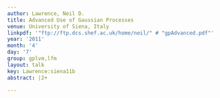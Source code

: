 ```yaml
---
author: Lawrence, Neil D.
title: Advanced Use of Gaussian Processes
venue: University of Siena, Italy
linkpdf: '"ftp://ftp.dcs.shef.ac.uk/home/neil/" # "gpAdvanced.pdf"'
year: '2011'
month: '4'
day: '7'
group: gplvm,lfm
layout: talk
key: Lawrence:siena11b
abstract: |2+

---
```


